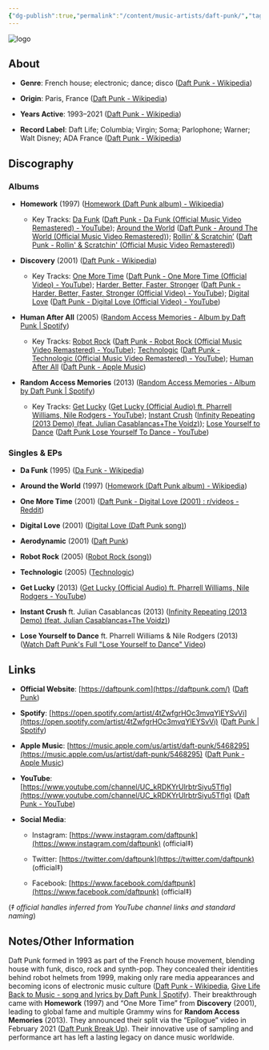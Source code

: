 ```yaml
---
{"dg-publish":true,"permalink":"/content/music-artists/daft-punk/","tags":["#MusicArtist"],"noteIcon":"","created":"2025-08-28T23:54:23.388+02:00","updated":"2025-04-28T17:20:35.998+02:00"}
---
```



<img src="/img/MALOGO/DaftPunk.png" alt="logo" class="round-img round-img-200">

## About

- **Genre**: French house; electronic; dance; disco ([Daft Punk - Wikipedia](https://en.wikipedia.org/wiki/Daft_Punk?utm_source=chatgpt.com))
    
- **Origin**: Paris, France ([Daft Punk - Wikipedia](https://en.wikipedia.org/wiki/Daft_Punk?utm_source=chatgpt.com))
    
- **Years Active**: 1993–2021 ([Daft Punk - Wikipedia](https://en.wikipedia.org/wiki/Daft_Punk?utm_source=chatgpt.com))
    
- **Record Label**: Daft Life; Columbia; Virgin; Soma; Parlophone; Warner; Walt Disney; ADA France ([Daft Punk - Wikipedia](https://en.wikipedia.org/wiki/Daft_Punk?utm_source=chatgpt.com))
    

## Discography

### Albums

- **Homework** (1997) ([Homework (Daft Punk album) - Wikipedia](https://en.wikipedia.org/wiki/Homework_%28Daft_Punk_album%29?utm_source=chatgpt.com))
    
    - Key Tracks: [Da Funk](https://www.youtube.com/watch?v=mmi60Bd4jSs) ([Daft Punk - Da Funk (Official Music Video Remastered) - YouTube](https://www.youtube.com/watch?v=mmi60Bd4jSs&utm_source=chatgpt.com)); [Around the World](https://www.youtube.com/watch?v=K0HSD_i2DvA) ([Daft Punk - Around The World (Official Music Video Remastered)](https://www.youtube.com/watch?v=K0HSD_i2DvA&utm_source=chatgpt.com)); [Rollin’ & Scratchin’](https://www.youtube.com/watch?pp=0gcJCdgAo7VqN5tD&v=XlUutoCywnk) ([Daft Punk - Rollin' & Scratchin' (Official Music Video Remastered)](https://www.youtube.com/watch?pp=0gcJCdgAo7VqN5tD&v=XlUutoCywnk&utm_source=chatgpt.com))
        
- **Discovery** (2001) ([Daft Punk - Wikipedia](https://en.wikipedia.org/wiki/Daft_Punk?utm_source=chatgpt.com))
    
    - Key Tracks: [One More Time](https://www.youtube.com/watch?v=FGBhQbmPwH8) ([Daft Punk - One More Time (Official Video) - YouTube](https://www.youtube.com/watch?v=FGBhQbmPwH8&utm_source=chatgpt.com)); [Harder, Better, Faster, Stronger](https://www.youtube.com/watch?pp=0gcJCdgAo7VqN5tD&v=gAjR4_CbPpQ) ([Daft Punk - Harder, Better, Faster, Stronger (Official Video) - YouTube](https://www.youtube.com/watch?pp=0gcJCdgAo7VqN5tD&v=gAjR4_CbPpQ&utm_source=chatgpt.com)); [Digital Love](https://www.youtube.com/watch?pp=0gcJCdgAo7VqN5tD&v=FxzBvqY5PP0) ([Daft Punk - Digital Love (Official Video) - YouTube](https://www.youtube.com/watch?pp=0gcJCdgAo7VqN5tD&v=FxzBvqY5PP0&utm_source=chatgpt.com))
        
- **Human After All** (2005) ([Random Access Memories - Album by Daft Punk | Spotify](https://open.spotify.com/album/4m2880jivSbbyEGAKfITCa?utm_source=chatgpt.com))
    
    - Key Tracks: [Robot Rock](https://www.youtube.com/watch?v=sFZjqVnWBhc) ([Daft Punk - Robot Rock (Official Music Video Remastered) - YouTube](https://www.youtube.com/watch?v=sFZjqVnWBhc&utm_source=chatgpt.com)); [Technologic](https://www.youtube.com/watch?v=D8K90hX4PrE) ([Daft Punk - Technologic (Official Music Video Remastered) - YouTube](https://www.youtube.com/watch?v=D8K90hX4PrE&utm_source=chatgpt.com)); [Human After All](https://music.apple.com/us/album/human-after-all/5468295?i=5468320) ([Daft Punk - Apple Music](https://music.apple.com/us/artist/daft-punk/5468295?utm_source=chatgpt.com))
        
- **Random Access Memories** (2013) ([Random Access Memories - Album by Daft Punk | Spotify](https://open.spotify.com/album/4m2880jivSbbyEGAKfITCa?utm_source=chatgpt.com))
    
    - Key Tracks: [Get Lucky](https://www.youtube.com/watch?v=5NV6Rdv1a3I) ([Get Lucky (Official Audio) ft. Pharrell Williams, Nile Rodgers - YouTube](https://www.youtube.com/watch?v=5NV6Rdv1a3I&utm_source=chatgpt.com)); [Instant Crush](https://www.youtube.com/watch?v=imBlPXbAv6E) ([Infinity Repeating (2013 Demo) (feat. Julian Casablancas+The Voidz)](https://www.youtube.com/watch?v=imBlPXbAv6E&utm_source=chatgpt.com)); [Lose Yourself to Dance](https://www.youtube.com/watch?v=MkjUWE6Wv9Y) ([Daft Punk Lose Yourself To Dance - YouTube](https://www.youtube.com/watch?v=MkjUWE6Wv9Y&utm_source=chatgpt.com))
        

### Singles & EPs

- **Da Funk** (1995) ([Da Funk - Wikipedia](https://en.wikipedia.org/wiki/Da_Funk?utm_source=chatgpt.com))
    
- **Around the World** (1997) ([Homework (Daft Punk album) - Wikipedia](https://en.wikipedia.org/wiki/Homework_%28Daft_Punk_album%29?utm_source=chatgpt.com))
    
- **One More Time** (2001) ([Daft Punk - Digital Love (2001) : r/videos - Reddit](https://www.reddit.com/r/videos/comments/ody01u/daft_punk_digital_love_2001/?utm_source=chatgpt.com))
    
- **Digital Love** (2001) ([Digital Love (Daft Punk song)](https://en.wikipedia.org/wiki/Digital_Love_%28Daft_Punk_song%29?utm_source=chatgpt.com))
    
- **Aerodynamic** (2001) ([Daft Punk](https://pt.wikipedia.org/wiki/Daft_Punk?utm_source=chatgpt.com))
    
- **Robot Rock** (2005) ([Robot Rock (song)](https://en.wikipedia.org/wiki/Robot_Rock_%28song%29?utm_source=chatgpt.com))
    
- **Technologic** (2005) ([Technologic](https://en.wikipedia.org/wiki/Technologic?utm_source=chatgpt.com))
    
- **Get Lucky** (2013) ([Get Lucky (Official Audio) ft. Pharrell Williams, Nile Rodgers - YouTube](https://www.youtube.com/watch?v=5NV6Rdv1a3I&utm_source=chatgpt.com))
    
- **Instant Crush** ft. Julian Casablancas (2013) ([Infinity Repeating (2013 Demo) (feat. Julian Casablancas+The Voidz)](https://www.youtube.com/watch?v=imBlPXbAv6E&utm_source=chatgpt.com))
    
- **Lose Yourself to Dance** ft. Pharrell Williams & Nile Rodgers (2013) ([Watch Daft Punk's Full "Lose Yourself to Dance" Video](https://pitchfork.com/news/52308-watch-daft-punks-full-lose-yourself-to-dance-video?utm_source=chatgpt.com))
    

## Links

- **Official Website**: [https://daftpunk.com](https://daftpunk.com/) ([Daft Punk](https://www.daftpunk.com/?utm_source=chatgpt.com))
    
- **Spotify**: [https://open.spotify.com/artist/4tZwfgrHOc3mvqYlEYSvVi](https://open.spotify.com/artist/4tZwfgrHOc3mvqYlEYSvVi) ([Daft Punk | Spotify](https://open.spotify.com/artist/4tZwfgrHOc3mvqYlEYSvVi?utm_source=chatgpt.com))
    
- **Apple Music**: [https://music.apple.com/us/artist/daft-punk/5468295](https://music.apple.com/us/artist/daft-punk/5468295) ([Daft Punk - Apple Music](https://music.apple.com/us/artist/daft-punk/5468295?utm_source=chatgpt.com))
    
- **YouTube**: [https://www.youtube.com/channel/UC_kRDKYrUlrbtrSiyu5Tflg](https://www.youtube.com/channel/UC_kRDKYrUlrbtrSiyu5Tflg) ([Daft Punk - YouTube](https://www.youtube.com/channel/UC_kRDKYrUlrbtrSiyu5Tflg?utm_source=chatgpt.com))
    
- **Social Media**:
    
    - Instagram: [https://www.instagram.com/daftpunk](https://www.instagram.com/daftpunk) (official‡)
        
    - Twitter: [https://twitter.com/daftpunk](https://twitter.com/daftpunk) (official‡)
        
    - Facebook: [https://www.facebook.com/daftpunk](https://www.facebook.com/daftpunk) (official‡)
        

(_‡ official handles inferred from YouTube channel links and standard naming_)

## Notes/Other Information

Daft Punk formed in 1993 as part of the French house movement, blending house with funk, disco, rock and synth-pop. They concealed their identities behind robot helmets from 1999, making only rare media appearances and becoming icons of electronic music culture ([Daft Punk - Wikipedia](https://en.wikipedia.org/wiki/Daft_Punk?utm_source=chatgpt.com), [Give Life Back to Music - song and lyrics by Daft Punk | Spotify](https://open.spotify.com/track/0dEIca2nhcxDUV8C5QkPYb?utm_source=chatgpt.com)). Their breakthrough came with **Homework** (1997) and “One More Time” from **Discovery** (2001), leading to global fame and multiple Grammy wins for **Random Access Memories** (2013). They announced their split via the “Epilogue” video in February 2021 ([Daft Punk Break Up](https://pitchfork.com/news/daft-punk-call-it-quits?utm_source=chatgpt.com)). Their innovative use of sampling and performance art has left a lasting legacy on dance music worldwide.